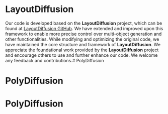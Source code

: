 # LayoutDiffusion

 Our code is developed based on the **LayoutDiffusion** project, which can be found at [LayoutDiffusion GitHub](https://github.com/ZGCTroy/LayoutDiffusion). We have extended and improved upon this framework to enable more precise control over multi-object generation and other functionalities. While modifying and optimizing the original code, we have maintained the core structure and framework of **LayoutDiffusion**. We appreciate the foundational work provided by the **LayoutDiffusion** project and encourage others to use and further enhance our code. We welcome any feedback and contributions.# PolyDiffusion
# PolyDiffusion
# PolyDiffusion
